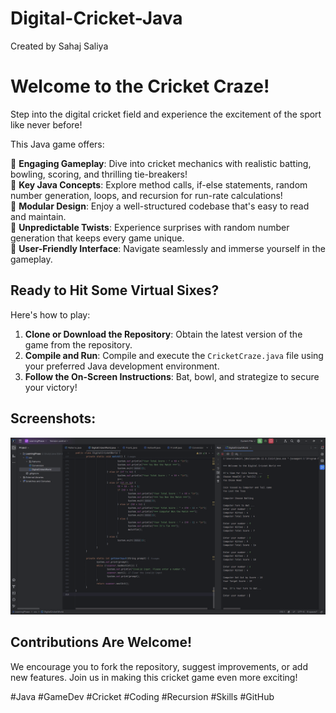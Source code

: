 # Digital-Cricket-Java
Created by Sahaj Saliya
# Welcome to the Cricket Craze!

Step into the digital cricket field and experience the excitement of the sport like never before!

This Java game offers:

🔸 **Engaging Gameplay**: Dive into cricket mechanics with realistic batting, bowling, scoring, and thrilling tie-breakers!  
🔸 **Key Java Concepts**: Explore method calls, if-else statements, random number generation, loops, and recursion for run-rate calculations!  
🔸 **Modular Design**: Enjoy a well-structured codebase that's easy to read and maintain.  
🔸 **Unpredictable Twists**: Experience surprises with random number generation that keeps every game unique.  
🔸 **User-Friendly Interface**: Navigate seamlessly and immerse yourself in the gameplay.

## Ready to Hit Some Virtual Sixes?

Here's how to play:

1. **Clone or Download the Repository**: Obtain the latest version of the game from the repository.
2. **Compile and Run**: Compile and execute the `CricketCraze.java` file using your preferred Java development environment.
3. **Follow the On-Screen Instructions**: Bat, bowl, and strategize to secure your victory!

## Screenshots:

![Screenshot of the game's main menu or gameplay](https://github.com/SahajIVVIX-1/Digital-Cricket-Java/blob/initial/vlcsnap-2024-08-31-23h29m52s894.png)

## Contributions Are Welcome!

We encourage you to fork the repository, suggest improvements, or add new features. Join us in making this cricket game even more exciting!

#Java #GameDev #Cricket #Coding #Recursion #Skills #GitHub

